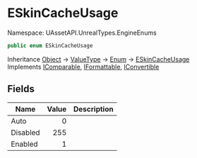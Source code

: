 # ESkinCacheUsage

Namespace: UAssetAPI.UnrealTypes.EngineEnums

```csharp
public enum ESkinCacheUsage
```

Inheritance [Object](https://docs.microsoft.com/en-us/dotnet/api/system.object) → [ValueType](https://docs.microsoft.com/en-us/dotnet/api/system.valuetype) → [Enum](https://docs.microsoft.com/en-us/dotnet/api/system.enum) → [ESkinCacheUsage](./uassetapi.unrealtypes.engineenums.eskincacheusage.md)<br>
Implements [IComparable](https://docs.microsoft.com/en-us/dotnet/api/system.icomparable), [IFormattable](https://docs.microsoft.com/en-us/dotnet/api/system.iformattable), [IConvertible](https://docs.microsoft.com/en-us/dotnet/api/system.iconvertible)

## Fields

| Name | Value | Description |
| --- | --: | --- |
| Auto | 0 |  |
| Disabled | 255 |  |
| Enabled | 1 |  |
